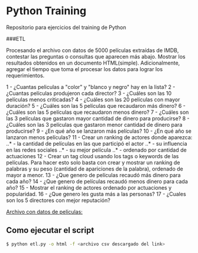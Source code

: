 # Python Training
Repositorio para ejercicios del training de Python

###ETL

Procesando el archivo con datos de 5000 películas extraídas de IMDB, contestar las preguntas o consultas que aparecen más abajo. Mostrar los resultados obtenidos en un documento HTML(simple). 
Adicionalmente, agregar el tiempo que toma el procesar los datos para lograr los requerimientos.

1 - ¿Cuantas peliculas a "color" y "blanco y negro" hay en la lista?
2 - ¿Cuantas películas produjeron cada director?
3 - ¿Cuáles son las 10 películas menos criticadas?
4 - ¿Cuáles son las 20 películas con mayor duración?
5 - ¿Cuáles son las 5 películas que recaudaron más dinero?
6 - ¿Cuáles son las 5 películas que recaudaron menos dinero?
7 - ¿Cuáles son las 3 películas que gastaron mayor cantidad de dinero para producirse?
8 - ¿Cuáles son las 3 películas que gastaron menor cantidad de dinero para producirse?
9 - ¿En qué año se lanzaron más películas?
10 - ¿En qué año se lanzaron menos películas?
11 - Crear un ranking de actores donde aparezca:
	..* - la cantidad de películas en las que participó el actor
	..* - su influencia en las redes sociales
	..* - su mejor película
	..* - ordenado por cantidad de actuaciones
12 - Crear un tag cloud usando los tags o keywords de las películas. 
Para hacer esto solo basta con crear y mostrar un ranking de palabras y su peso (cantidad de apariciones de la palabra), ordenado de mayor a menor.
13 - ¿Que genero de películas recaudó más dinero para cada año?
14 - ¿Que genero de películas recaudó menos dinero para cada año?
15 - Mostrar el ranking de actores ordenado por actuaciones y popularidad.
16 - ¿Que genero les gusta más a las personas?
17 - ¿Cuales son los 5 directores con mejor reputación?

[Archivo con datos de películas:](https://drive.google.com/open?id=0B7BCSacG-KJgUE1YRW9wUEQwUDQ)



## Como ejecutar el script
```sh
$ python etl.py -o html -f <archivo csv descargado del link>

```

